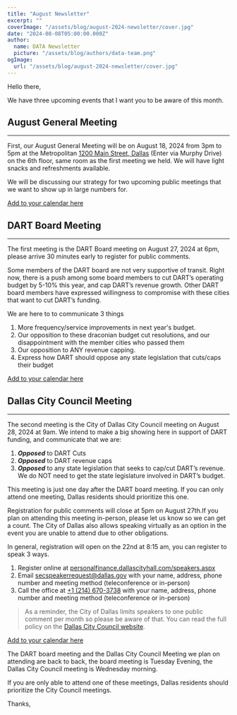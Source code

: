 ```yaml
---
title: "August Newsletter"
excerpt: ""
coverImage: "/assets/blog/august-2024-newsletter/cover.jpg"
date: "2024-08-08T05:00:00.000Z"
author:
  name: DATA Newsletter
  picture: "/assets/blog/authors/data-team.png"
ogImage:
  url: "/assets/blog/august-2024-newsletter/cover.jpg"
---
```

Hello there,  

We have three upcoming events that I want you to be aware of this month.  

## August General Meeting

---
First, our August General Meeting will be on August 18, 2024 from 3pm to 5pm at the Metropolitan [1200 Main Street, Dallas](https://) (Enter via Murphy Drive) on the 6th floor, same room as the first meeting we held. We will have light snacks and refreshments available.   

We will be discussing our strategy for two upcoming public meetings that we want to show up in large numbers for.
 
[Add to your calendar here](https://calendar.google.com/calendar/event?action=TEMPLATE&tmeid=MXJjM2szYnViaTQ1ajhuZGdhNzIzOHYyaWIgY19iODQxODVmYjBjNTc5OGJmYzhkOTI2YWM1MDEzZDRlZDFmZGJkMGMzZmI3OWE5NjA2ODZmYmI5MjUwMDM3NTk1QGc&tmsrc=c_b84185fb0c5798bfc8d926ac5013d4ed1fdbd0c3fb79a960686fbb9250037595%40group.calendar.google.com)

## DART Board Meeting

---

The first meeting is the DART Board meeting on August 27, 2024 at 6pm, please arrive 30 minutes early to register for public comments.

Some members of the DART board are not very supportive of transit. Right now, there is a push among some board members to cut DART’s operating budget by 5-10% this year, and cap DART’s revenue growth. Other DART board members have expressed willingness to compromise with these cities that want to cut DART’s funding.

We are here to to communicate 3 things

1. More frequency/service improvements in next year's budget.
2. Our opposition to these draconian budget cut resolutions, and our disappointment with the member cities who passed them
3. Our opposition to ANY revenue capping.
4. Express how DART should oppose any state legislation that cuts/caps their budget


[Add to your calendar here](https://calendar.google.com/calendar/event?action=TEMPLATE&tmeid=MXF0OWFwc3E0YnNwbjNhc2M4cjhvMzNoMGcgY19iODQxODVmYjBjNTc5OGJmYzhkOTI2YWM1MDEzZDRlZDFmZGJkMGMzZmI3OWE5NjA2ODZmYmI5MjUwMDM3NTk1QGc&tmsrc=c_b84185fb0c5798bfc8d926ac5013d4ed1fdbd0c3fb79a960686fbb9250037595%40group.calendar.google.com)


## Dallas City Council Meeting

---
The second meeting is the City of Dallas City Council meeting on August 28, 2024 at 9am. We intend to make a big showing here in support of DART funding, and communicate that we are:


1. ***Opposed*** to DART Cuts
2. ***Opposed*** to DART revenue caps
3. ***Opposed*** to any state legislation that seeks to cap/cut DART’s revenue. We do NOT need to get the state legislature involved in DART’s budget.


This meeting is just one day after the DART board meeting. If you can only attend one meeting, Dallas residents should prioritize this one.

Registration for public comments will close at 5pm on August 27th.If you plan on attending this meeting in-person, please let us know so we can get a count. The City of Dallas also allows speaking virtually as an option in the event you are unable to attend due to other obligations.

In general, registration will open on the 22nd at 8:15 am, you can register to speak 3 ways.
1. Register online at [personalfinance.dallascityhall.com/speakers.aspx](https://personalfinance.dallascityhall.com/speakers.aspx)
2. Email [secspeakerrequest@dallas.gov](mailto:secspeakerrequest@dallas.gov) with your name, address, phone number and meeting method (teleconference or in-person)
3. Call the office at [+1 (214) 670-3738](tel:2146703738) with your name, address, phone number and meeting method (teleconference or in-person)

 > As a reminder, the City of Dallas limits speakers to one public comment per month so please be aware of that. You can read the full policy on the [Dallas City Council website](https://dallascityhall.com/government/citysecretary/pages/ccrules.aspx). 

[Add to your calendar here](https://calendar.google.com/calendar/event?action=TEMPLATE&tmeid=NzVqdjJoMGxxMGYzZTMycnU4OHFtdjRoNnEgY19iODQxODVmYjBjNTc5OGJmYzhkOTI2YWM1MDEzZDRlZDFmZGJkMGMzZmI3OWE5NjA2ODZmYmI5MjUwMDM3NTk1QGc&tmsrc=c_b84185fb0c5798bfc8d926ac5013d4ed1fdbd0c3fb79a960686fbb9250037595%40group.calendar.google.com)

The DART board meeting and the Dallas City Council Meeting we plan on attending are back to back, the board meeting is Tuesday Evening, the Dallas City Council meeting is Wednesday morning.

If you are only able to attend one of these meetings, Dallas residents should prioritize the City Council meetings.

Thanks,
